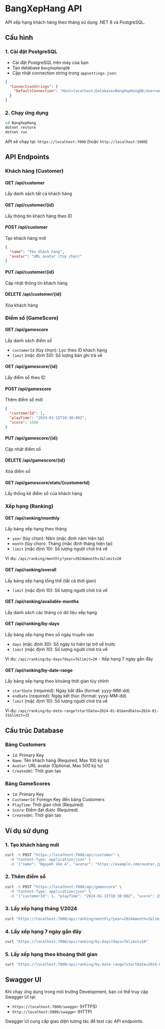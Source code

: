 # BangXepHang API

API xếp hạng khách hàng theo tháng sử dụng .NET 8 và PostgreSQL.

## Cấu hình

### 1. Cài đặt PostgreSQL
- Cài đặt PostgreSQL trên máy của bạn
- Tạo database `BangXepHangDB`
- Cập nhật connection string trong `appsettings.json`:

```json
{
  "ConnectionStrings": {
    "DefaultConnection": "Host=localhost;Database=BangXepHangDB;Username=postgres;Password=your_password"
  }
}
```

### 2. Chạy ứng dụng
```bash
cd BangXepHang
dotnet restore
dotnet run
```

API sẽ chạy tại: `https://localhost:7000` (hoặc `http://localhost:5000`)

## API Endpoints

### Khách hàng (Customer)

#### GET /api/customer
Lấy danh sách tất cả khách hàng

#### GET /api/customer/{id}
Lấy thông tin khách hàng theo ID

#### POST /api/customer
Tạo khách hàng mới
```json
{
  "name": "Tên khách hàng",
  "avatar": "URL avatar (tùy chọn)"
}
```

#### PUT /api/customer/{id}
Cập nhật thông tin khách hàng

#### DELETE /api/customer/{id}
Xóa khách hàng

### Điểm số (GameScore)

#### GET /api/gamescore
Lấy danh sách điểm số
- `customerId` (tùy chọn): Lọc theo ID khách hàng
- `limit` (mặc định 50): Số lượng bản ghi trả về

#### GET /api/gamescore/{id}
Lấy điểm số theo ID

#### POST /api/gamescore
Thêm điểm số mới
```json
{
  "customerId": 1,
  "playTime": "2024-01-15T10:30:00Z",
  "score": 1500
}
```

#### PUT /api/gamescore/{id}
Cập nhật điểm số

#### DELETE /api/gamescore/{id}
Xóa điểm số

#### GET /api/gamescore/stats/{customerId}
Lấy thống kê điểm số của khách hàng

### Xếp hạng (Ranking)

#### GET /api/ranking/monthly
Lấy bảng xếp hạng theo tháng
- `year` (tùy chọn): Năm (mặc định năm hiện tại)
- `month` (tùy chọn): Tháng (mặc định tháng hiện tại)
- `limit` (mặc định 10): Số lượng người chơi trả về

Ví dụ: `/api/ranking/monthly?year=2024&month=1&limit=20`

#### GET /api/ranking/overall
Lấy bảng xếp hạng tổng thể (tất cả thời gian)
- `limit` (mặc định 10): Số lượng người chơi trả về

#### GET /api/ranking/available-months
Lấy danh sách các tháng có dữ liệu xếp hạng

#### GET /api/ranking/by-days
Lấy bảng xếp hạng theo số ngày truyền vào
- `days` (mặc định 30): Số ngày từ hiện tại trở về trước
- `limit` (mặc định 10): Số lượng người chơi trả về

Ví dụ: `/api/ranking/by-days?days=7&limit=20` - Xếp hạng 7 ngày gần đây

#### GET /api/ranking/by-date-range
Lấy bảng xếp hạng theo khoảng thời gian tùy chỉnh
- `startDate` (required): Ngày bắt đầu (format: yyyy-MM-dd)
- `endDate` (required): Ngày kết thúc (format: yyyy-MM-dd)
- `limit` (mặc định 10): Số lượng người chơi trả về

Ví dụ: `/api/ranking/by-date-range?startDate=2024-01-01&endDate=2024-01-31&limit=15`

## Cấu trúc Database

### Bảng Customers
- `Id`: Primary Key
- `Name`: Tên khách hàng (Required, Max 100 ký tự)
- `Avatar`: URL avatar (Optional, Max 500 ký tự)
- `CreatedAt`: Thời gian tạo

### Bảng GameScores
- `Id`: Primary Key
- `CustomerId`: Foreign Key đến bảng Customers
- `PlayTime`: Thời gian chơi (Required)
- `Score`: Điểm đạt được (Required)
- `CreatedAt`: Thời gian tạo

## Ví dụ sử dụng

### 1. Tạo khách hàng mới
```bash
curl -X POST "https://localhost:7000/api/customer" \
  -H "Content-Type: application/json" \
  -d '{"name": "Nguyễn Văn A", "avatar": "https://example.com/avatar.jpg"}'
```

### 2. Thêm điểm số
```bash
curl -X POST "https://localhost:7000/api/gamescore" \
  -H "Content-Type: application/json" \
  -d '{"customerId": 1, "playTime": "2024-01-15T10:30:00Z", "score": 1500}'
```

### 3. Lấy xếp hạng tháng 1/2024
```bash
curl "https://localhost:7000/api/ranking/monthly?year=2024&month=1&limit=10"
```

### 4. Lấy xếp hạng 7 ngày gần đây
```bash
curl "https://localhost:7000/api/ranking/by-days?days=7&limit=10"
```

### 5. Lấy xếp hạng theo khoảng thời gian
```bash
curl "https://localhost:7000/api/ranking/by-date-range?startDate=2024-01-01&endDate=2024-01-31&limit=15"
```

## Swagger UI

Khi chạy ứng dụng trong môi trường Development, bạn có thể truy cập Swagger UI tại:
- `https://localhost:7000/swagger` (HTTPS)
- `http://localhost:5000/swagger` (HTTP)

Swagger UI cung cấp giao diện tương tác để test các API endpoints.

